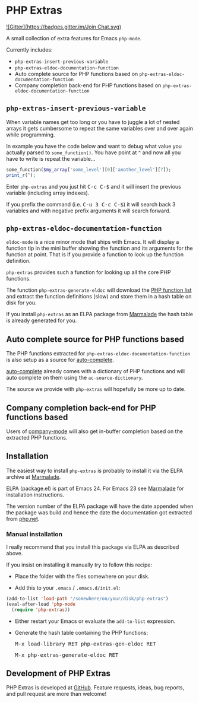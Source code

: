 # PHP Extras
[![Gitter](https://badges.gitter.im/Join Chat.svg)](https://gitter.im/arnested/php-extras?utm_source=badge&utm_medium=badge&utm_campaign=pr-badge&utm_content=badge)

A small collection of extra features for Emacs `php-mode`.

Currently includes:

  * `php-extras-insert-previous-variable`
  * `php-extras-eldoc-documentation-function`
  * Auto complete source for PHP functions based on
    `php-extras-eldoc-documentation-function`
  * Company completion back-end for PHP functions based on
    `php-extras-eldoc-documentation-function`


## `php-extras-insert-previous-variable`

When variable names get too long or you have to juggle a lot of nested
arrays it gets cumbersome to repeat the same variables over and over
again while programming.

In example you have the code below and want to debug what value you
actually parsed to `some_function()`. You have point at `^` and now
all you have to write is repeat the variable...

```php
some_function($my_array['some_level'][0]['another_level'][7]);
print_r(^);
```

Enter `php-extras` and you just hit <kbd>C-c C-$</kbd> and it will
insert the previous variable (including array indexes).

If you prefix the command (i.e. <kbd>C-u 3 C-c C-$</kbd>) it will
search back 3 variables and with negative prefix arguments it will
search forward.


## `php-extras-eldoc-documentation-function`

`eldoc-mode` is a nice minor mode that ships with Emacs. It will
display a function tip in the mini buffer showing the function and its
arguments for the function at point. That is if you provide a function
to look up the function definition.

`php-extras` provides such a function for looking up all the core PHP
functions.

The function `php-extras-generate-eldoc` will download the
[PHP function list](http://doc.php.net/downloads/json/php_manual_en.json)
and extract the function definitions (slow) and store them in a hash
table on disk for you.

If you install `php-extras` as an ELPA package from
[Marmalade](http://marmalade-repo.org/packages/php-extras) the hash
table is already generated for you.


## Auto complete source for PHP functions based

The PHP functions extracted for
`php-extras-eldoc-documentation-function` is also setup as a source for
[auto-complete](http://cx4a.org/software/auto-complete).

[auto-complete](http://cx4a.org/software/auto-complete) already comes
with a dictionary of PHP functions and will auto complete on them
using the `ac-source-dictionary`.

The source we provide with `php-extras` will hopefully be more up to
date.


## Company completion back-end for PHP functions based

Users of [company-mode](http://company-mode.github.io/) will also get
in-buffer  completion based on the extracted PHP functions.


## Installation

The easiest way to install `php-extras` is probably to install it via
the ELPA archive at
[Marmalade](http://marmalade-repo.org/packages/php-extras).

ELPA (package.el) is part of Emacs 24. For Emacs 23 see
[Marmalade](http://marmalade-repo.org) for installation instructions.

The version number of the ELPA package will have the date appended
when the package was build and hence the date the documentation got
extracted from [php.net](http://php.net).


### Manual installation

I really recommend that you install this package via ELPA as
described above.

If you insist on installing it manually try to follow this recipe:

* Place the folder with the files somewhere on your disk.

* Add this to your `.emacs` / `.emacs.d/init.el`:

```lisp
(add-to-list 'load-path "/somewhere/on/your/disk/php-extras")
(eval-after-load 'php-mode
  (require 'php-extras))
```

* Either restart your Emacs or evaluate the `add-to-list` expression.

* Generate the hash table containing the PHP functions:

   <kbd>M-x load-library RET php-extras-gen-eldoc RET</kbd>

   <kbd>M-x php-extras-generate-eldoc RET</kbd>


## Development of PHP Extras

PHP Extras is developed at
[GitHub](https://github.com/arnested/php-extras).  Feature requests,
ideas, bug reports, and pull request are more than welcome!

